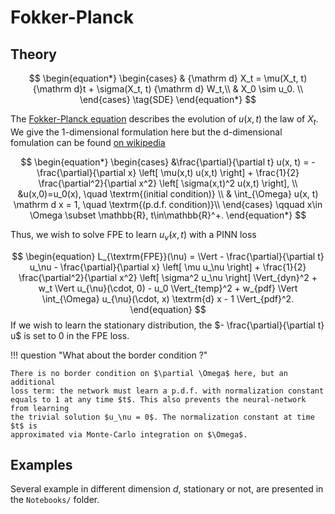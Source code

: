 # Fokker-Planck

## Theory

$$
\begin{equation*}
\begin{cases}
    & {\mathrm d} X_t =  \mu(X_t, t) {\mathrm d}t + \sigma(X_t, t) {\mathrm d} W_t,\\
    & X_0 \sim u_0. \\
\end{cases}
\tag{SDE}
\end{equation*}
$$

The [Fokker-Planck equation](https://en.wikipedia.org/wiki/Fokker%E2%80%93Planck_equation) describes the evolution of $u(x,t)$ the law of $X_t$. We give the 1-dimensional formulation here but the d-dimensional fomulation can be found [on wikipedia](https://en.wikipedia.org/wiki/Fokker%E2%80%93Planck_equation#Higher_dimensions)

$$
\begin{equation*}
 \begin{cases}
      &\frac{\partial}{\partial t} u(x, t) = - \frac{\partial}{\partial x} \left[  \mu(x,t) u(x,t) \right] +   \frac{1}{2} \frac{\partial^2}{\partial x^2}  \left[  \sigma(x,t)^2  u(x,t) \right], \\
      &u(x,0)=u_0(x), \quad \textrm{(initial condition)} \\
      & \int_{\Omega} u(x, t) \mathrm d x = 1, \quad \textrm{(p.d.f. condition)}\\
  \end{cases} \qquad x\in \Omega \subset \mathbb{R}, t\in\mathbb{R}^+.
\end{equation*}
$$

Thus, we wish to solve FPE to learn $u_{\hat{\nu}}(x, t)$ with a PINN loss

$$
\begin{equation}
  L_{\textrm{FPE}}(\nu) = \Vert - \frac{\partial}{\partial t} u_\nu - \frac{\partial}{\partial x} \left[  \mu u_\nu \right] +   \frac{1}{2} \frac{\partial^2}{\partial x^2}  \left[  \sigma^2  u_\nu \right] \Vert_{dyn}^2 + w_t \Vert u_{\nu}(\cdot, 0) - u_0 \Vert_{temp}^2 + w_{pdf} \Vert \int_{\Omega} u_{\nu}(\cdot, x) \textrm{d} x - 1 \Vert_{pdf}^2.
\end{equation}
$$
If we wish to learn the stationary distribution, the $- \frac{\partial}{\partial t} u$ is set to 0 in the FPE loss.

!!! question "What about the border condition ?"

    There is no border condition on $\partial \Omega$ here, but an additional
    loss term: the network must learn a p.d.f. with normalization constant
    equals to 1 at any time $t$. This also prevents the neural-network from learning
    the trivial solution $u_\nu = 0$. The normalization constant at time $t$ is
    approximated via Monte-Carlo integration on $\Omega$.


## Examples

Several example in different dimension $d$, stationary or not, are presented in the `Notebooks/` folder.
